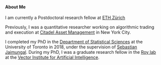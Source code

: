 #### About Me
I am currently a Postdoctoral research fellow at [ETH Zürich](https://math.ethz.ch/) 
<!-- and [Princeton University](https://orfe.princeton.edu/). -->
Previously, I was a quantitative researcher working on algorithmic trading and execution at [Citadel Asset Management](https://www.citadel.com/) in New York City.

I completed my PhD in the [Department of Statistical Sciences](http://www.utstat.toronto.edu/) at the University of Toronto in 2018, under the supervision of [Sebastian Jaimungal](http://sebastian.statistics.utoronto.ca/). During my PhD, I was a graduate research fellow in the [Roy lab](http://danroy.org/) at the [Vector Institute for Artificial Intelligence](https://vectorinstitute.ai/).